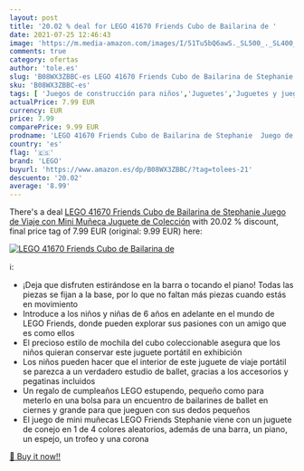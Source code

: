 ```yaml
---
layout: post
title: '20.02 % deal for LEGO 41670 Friends Cubo de Bailarina de '
date: 2021-07-25 12:46:43
image: 'https://m.media-amazon.com/images/I/51Tu5bQ6awS._SL500_._SL400_.jpg'
comments: true
category: ofertas
author: 'tole.es'
slug: 'B08WX3ZBBC-es LEGO 41670 Friends Cubo de Bailarina de Stephanie Juego de...'
sku: 'B08WX3ZBBC-es'
tags: [ 'Juegos de construcción para niños','Juguetes','Juguetes y juegos','Muñecas y accesorios','lego', ]
actualPrice: 7.99 EUR
currency: EUR
price: 7.99
comparePrice: 9.99 EUR
prodname: 'LEGO 41670 Friends Cubo de Bailarina de Stephanie  Juego de Viaje con Mini Muñeca  Juguete de Colección'
country: 'es'
flag: '🇪🇸'
brand: 'LEGO'
buyurl: 'https://www.amazon.es/dp/B08WX3ZBBC/?tag=tolees-21'
descuento: '20.02'
average: '8.99'
---
```


There's a deal [LEGO 41670 Friends Cubo de Bailarina de Stephanie  Juego de Viaje con Mini Muñeca  Juguete de Colección](https://www.amazon.es/dp/B08WX3ZBBC/?tag=tolees-21)  with  20.02 % discount, final price tag of  7.99 EUR (original: 9.99 EUR) here:

[![LEGO 41670 Friends Cubo de Bailarina de ](https://m.media-amazon.com/images/I/51Tu5bQ6awS._SL500_._SL400_.jpg)](https://www.amazon.es/dp/B08WX3ZBBC/?tag=tolees-21)

ℹ️:

- ¡Deja que disfruten estirándose en la barra o tocando el piano! Todas las piezas se fijan a la base, por lo que no faltan más piezas cuando estás en movimiento
- Introduce a los niños y niñas de 6 años en adelante en el mundo de LEGO Friends, donde pueden explorar sus pasiones con un amigo que es como ellos
- El precioso estilo de mochila del cubo coleccionable asegura que los niños quieran conservar este juguete portátil en exhibición
- Los niños pueden hacer que el interior de este juguete de viaje portátil se parezca a un verdadero estudio de ballet, gracias a los accesorios y pegatinas incluidos
- Un regalo de cumpleaños LEGO estupendo, pequeño como para meterlo en una bolsa para un encuentro de bailarines de ballet en ciernes y grande para que jueguen con sus dedos pequeños
- El juego de mini muñecas LEGO Friends Stephanie viene con un juguete de conejo en 1 de 4 colores aleatorios, además de una barra, un piano, un espejo, un trofeo y una corona

[🛒 Buy it now!!](https://www.amazon.es/dp/B08WX3ZBBC/?tag=tolees-21)
